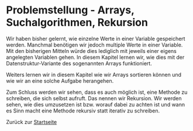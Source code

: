 # Problemstellung - Arrays, Suchalgorithmen, Rekursion

Wir haben bisher gelernt, wie einzelne Werte in einer Variable gespeichert werden. Manchmal benötigen wir jedoch multiple Werte in einer Variable. Mit den bisherigen Mitteln würde dies lediglich mit jeweils einer eigens angelegten Variablen gehen. In diesem Kapitel lernen wir, wie dies mit der Datenstruktur-Variante des sogenannten Arrays funktioniert.

Weiters lernen wir in diesem Kapitel wie wir Arrays sortieren können und wie wir an eine solche Aufgabe herangehen. 

Zum Schluss werden wir sehen, dass es auch möglich ist, eine Methode zu schreiben, die sich selbst aufruft. Das nennen wir Rekursion. Wir werden sehen, wie dies umzusetzen ist bzw. worauf dabei zu achten ist und wann es Sinn macht eine Methode rekursiv statt iterativ zu schreiben.

Zurück zur [Startseite](../README.md)
